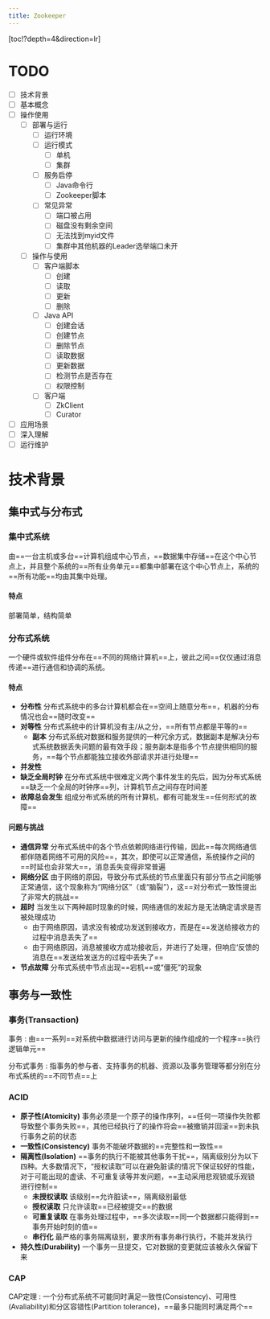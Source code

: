 ```yaml
---
title: Zookeeper
---
```

[toc!?depth=4&direction=lr]

# TODO
- [ ] 技术背景
- [ ] 基本概念
- [ ] 操作使用
    - [ ] 部署与运行
        - [ ] 运行环境
        - [ ] 运行模式
            - [ ] 单机
            - [ ] 集群
        - [ ] 服务启停
            - [ ] Java命令行
            - [ ] Zookeeper脚本
        - [ ] 常见异常
            - [ ] 端口被占用
            - [ ] 磁盘没有剩余空间
            - [ ] 无法找到myid文件
            - [ ] 集群中其他机器的Leader选举端口未开
    - [ ] 操作与使用
        - [ ] 客户端脚本
            - [ ] 创建
            - [ ] 读取
            - [ ] 更新
            - [ ] 删除
        - [ ] Java API
            - [ ] 创建会话
            - [ ] 创建节点
            - [ ] 删除节点
            - [ ] 读取数据
            - [ ] 更新数据
            - [ ] 检测节点是否存在
            - [ ] 权限控制
        - [ ] 客户端
            - [ ] ZkClient
            - [ ] Curator
- [ ] 应用场景
- [ ] 深入理解
- [ ] 运行维护

# 技术背景
## 集中式与分布式
### 集中式系统
由==一台主机或多台==计算机组成中心节点，==数据集中存储==在这个中心节点上，并且整个系统的==所有业务单元==都集中部署在这个中心节点上，系统的==所有功能==均由其集中处理。
#### 特点
部署简单，结构简单
### 分布式系统
一个硬件或软件组件分布在==不同的网络计算机==上，彼此之间==仅仅通过消息传递==进行通信和协调的系统。
#### 特点
- **分布性** 分布式系统中的多台计算机都会在==空间上随意分布==，机器的分布情况也会==随时改变==
- **对等性** 分布式系统中的计算机没有主/从之分，==所有节点都是平等的==
    - **副本** 分布式系统对数据和服务提供的一种冗余方式，数据副本是解决分布式系统数据丢失问题的最有效手段；服务副本是指多个节点提供相同的服务，==每个节点都能独立接收外部请求并进行处理==
- **并发性**
- **缺乏全局时钟** 在分布式系统中很难定义两个事件发生的先后，因为分布式系统==缺乏一个全局的时钟序==列，计算机节点之间存在时间差
- **故障总会发生** 组成分布式系统的所有计算机，都有可能发生==任何形式的故障==
#### 问题与挑战
- **通信异常** 分布式系统中的各个节点依赖网络进行传输，因此==每次网络通信都伴随着网络不可用的风险==，其次，即使可以正常通信，系统操作之间的==时延也会非常大==，消息丢失变得非常普遍
- **网络分区** 由于网络的原因，导致分布式系统的节点里面只有部分节点之间能够正常通信，这个现象称为“网络分区”（或“脑裂”），这==对分布式一致性提出了非常大的挑战==
- **超时** 当发生以下两种超时现象的时候，网络通信的发起方是无法确定请求是否被处理成功
    - 由于网络原因，请求没有被成功发送到接收方，而是在==发送给接收方的过程中消息丢失了==
    - 由于网络原因，消息被接收方成功接收后，并进行了处理，但响应‘反馈的消息在==发送给发送方的过程中丢失了==
- **节点故障** 分布式系统中节点出现==宕机==或“僵死”的现象
## 事务与一致性
### 事务(Transaction)
事务
: 由==一系列==对系统中数据进行访问与更新的操作组成的一个程序==执行逻辑单元==

分布式事务
: 指事务的参与者、支持事务的机器、资源以及事务管理等都分别在分布式系统的==不同节点==上
### ACID
- **原子性(Atomicity)** 事务必须是一个原子的操作序列，==任何一项操作失败都导致整个事务失败==，其他已经执行了的操作将会==被撤销并回滚==到未执行事务之前的状态
- **一致性(Consistency)** 事务不能破坏数据的==完整性和一致性==
- **隔离性(Isolation)** ==事务的执行不能被其他事务干扰==，隔离级别分为以下四种。大多数情况下，“授权读取”可以在避免脏读的情况下保证较好的性能，对于可能出现的虚读、不可重复读等并发问题，==主动采用悲观锁或乐观锁进行控制==
    - **未授权读取** 该级别==允许脏读==，隔离级别最低
    - **授权读取** 只允许读取==已经被提交==的数据
    - **可重复读取** 在事务处理过程中，==多次读取==同一个数据都只能得到==事务开始时刻的值==
    - **串行化** 最严格的事务隔离级别，要求所有事务串行执行，不能并发执行
- **持久性(Durability)** 一个事务一旦提交，它对数据的变更就应该被永久保留下来
### CAP
CAP定理
: 一个分布式系统不可能同时满足一致性(Consistency)、可用性(Avaliability)和分区容错性(Partition tolerance)，==最多只能同时满足两个==
